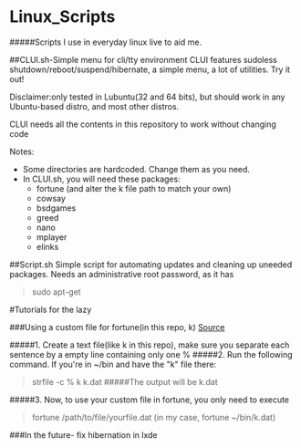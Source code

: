 # Linux_Scripts
#####Scripts I use in everyday linux live to aid me.

##CLUI.sh-Simple menu for cli/tty environment
CLUI features sudoless shutdown/reboot/suspend/hibernate, a simple menu, a lot of utilities. Try it out!

Disclaimer:only tested in Lubuntu(32 and 64 bits), but should work in any Ubuntu-based distro, and most other distros.

CLUI needs all the contents in this repository to work without changing code

Notes:
  * Some directories are hardcoded. Change them as you need.
  * In CLUI.sh, you will need these packages:
      * fortune (and alter the k file path to match your own)
      * cowsay
      * bsdgames
      * greed
      * nano
      * mplayer
      * elinks

##Script.sh
Simple script for automating updates and cleaning up uneeded packages. Needs an administrative root password, as it has
> sudo apt-get


#Tutorials for the lazy

###Using a custom file for fortune(in this repo, k)
[Source](http://ubuntuforums.org/showthread.php?t=1343692&p=8456253#post8456253)

#####1. Create a text file(like k in this repo), make sure you separate each sentence by a empty line containing only one %
#####2. Run the following command. If you're in ~/bin and have the "k" file there:
>strfile -c % k k.dat
#####The output will be k.dat

#####3. Now, to use your custom file in fortune, you only need to execute
>fortune /path/to/file/yourfile.dat (in my case, fortune ~/bin/k.dat)


###In the future- fix hibernation in lxde

